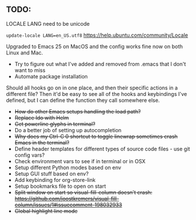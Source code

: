 ## TODO:

LOCALE LANG need to be unicode

`update-locale LANG=en_US.utf8`
https://help.ubuntu.com/community/Locale

Upgraded to Emacs 25 on MacOS and the config works fine now on both Linux and Mac.

* Try to figure out what I've added and removed from .emacs that I don't want to miss
* Automate package installation

Should all hooks go on in one place, and then their specific actions in a different file? Then it'd be easy to see all of the hooks and keybindings I've defined, but I can define the function they call somewhere else.

* ~~How do other Emacs setups handling the load path?~~
* ~~Replace Ido with Helm~~
* ~~Get powerline glyphs in terminal?~~
* Do a better job of setting up autocompletion
* ~~Why does my Ctrl-C 0 shortcut to toggle linewrap sometimes crash Emacs in the terminal?~~
* Define header templates for different types of source code files - use git config vars?
* Check environment vars to see if in terminal or in OSX
* Setup different Python modes based on env
* Setup GUI stuff based on env?
* Add keybinding for org-store-link
* Setup bookmarks file to open on start
* ~~Split window on start so visual-fill-column doesn't crash: https://github.com/joostkremers/visual-fill-column/issues/1#issuecomment-198032933~~
* ~~Global highlight line mode~~
